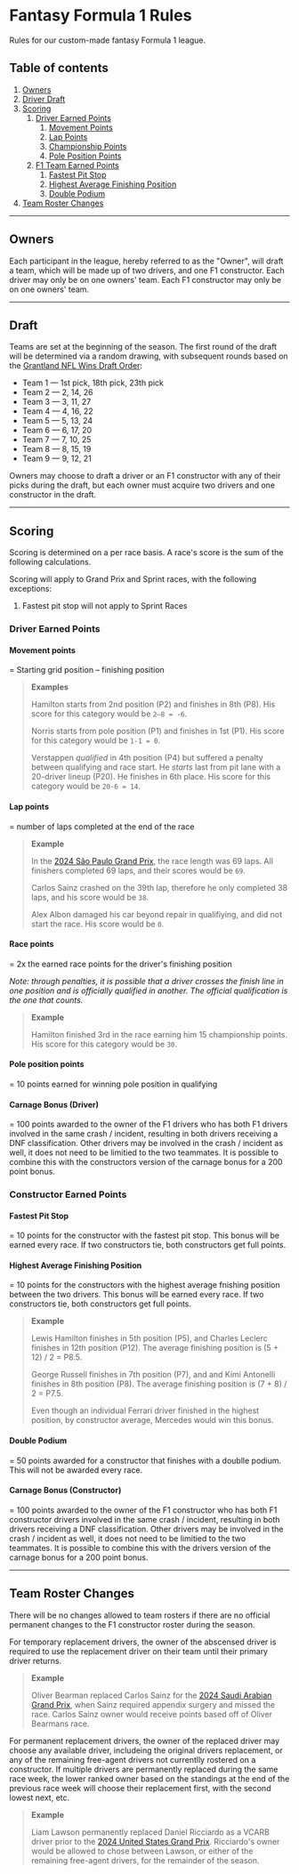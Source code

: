 # Fantasy Formula 1 Rules

Rules for our custom-made fantasy Formula 1 league.

## Table of contents

1. [Owners](#owners)
1. [Driver Draft](#driver-draft)
1. [Scoring](#scoring)
    1. [Driver Earned Points](#driver-earned-points)
        1. [Movement Points](#movement-points)
        1. [Lap Points](#lap-points)
        1. [Championship Points](#championship-points)
        1. [Pole Position Points](#pole-position-points) 
    1. [F1 Team Earned Points](#f1-team-earned-points)
        1. [Fastest Pit Stop](#fastest-pit-stop)
        1. [Highest Average Finishing Position](#highest-average-finishing-position)
        1. [Double Podium](#double-podium)
1. [Team Roster Changes](#team-roster-changes)

---

## Owners

Each participant in the league, hereby referred to as the "Owner", will draft a team, which will be made up of two drivers, and one F1 constructor. Each driver may only be on one owners' team. Each F1 constructor may only be on one owners' team.

---

## Draft

Teams are set at the beginning of the season. The first round of the draft will be determined via a random drawing, with subsequent rounds based on the [Grantland NFL Wins Draft Order](https://grantland.com/the-triangle/you-should-have-an-nfl-wins-pool/):
- Team 1 — 1st pick, 18th pick, 23th pick
- Team 2 — 2, 14, 26
- Team 3 — 3, 11, 27
- Team 4 — 4, 16, 22
- Team 5 — 5, 13, 24
- Team 6 — 6, 17, 20
- Team 7 — 7, 10, 25
- Team 8 — 8, 15, 19
- Team 9 — 9, 12, 21

Owners may choose to draft a driver or an F1 constructor with any of their picks during the draft, but each owner must acquire two drivers and one constructor in the draft.

---

## Scoring

Scoring is determined on a per race basis. A race's score is the
sum of the following calculations.

Scoring will apply to Grand Prix and Sprint races, with the following exceptions:
  1. Fastest pit stop will not apply to Sprint Races

### Driver Earned Points

#### Movement points

= Starting grid position – finishing position

> **Examples**
>
> Hamilton starts from 2nd position (P2) and finishes in 8th (P8). His score
> for this category would be `2–8 = -6`.
>
> Norris starts from pole position (P1) and finishes in 1st (P1). His score
> for this category would be `1-1 = 0`.
>
> Verstappen _qualified_ in 4th position (P4) but suffered a penalty between qualifying and race
> start. He _starts_ last from pit lane with a 20-driver lineup (P20). He
> finishes in 6th place. His score for this category would be `20-6 = 14`.

#### Lap points

= number of laps completed at the end of the race

> **Example**
>
> In the [2024 São Paulo Grand
> Prix](https://en.wikipedia.org/wiki/2024_S%C3%A3o_Paulo_Grand_Prix), the race
> length was 69 laps. All finishers completed 69 laps, and their scores would be `69`.
>
>
> Carlos Sainz crashed on the 39th lap, therefore he only completed 38 laps, and his score would be `38`.
>
>Alex Albon damaged his car beyond repair in qualifiying, and did not start the race. His score would be `0`.

#### Race points

= 2x the earned race points for the driver's finishing position

*Note: through penalties, it is possible that a driver crosses the finish line
in one position and is officially qualified in another. The official
qualification is the one that counts.*

> **Example**
>
> Hamilton finished 3rd in the race earning him 15 championship points. His score
> for this category would be `30`.

#### Pole position points

= 10 points earned for winning pole position in qualifying

#### Carnage Bonus (Driver)

= 100 points awarded to the owner of the F1 drivers who has both F1 drivers involved in the same crash / incident, resulting in both drivers receiving a DNF classification. Other drivers may be involved in the crash / incident as well, it does not need to be limitied to the two teammates. It is possible to combine this with the constructors version of the carnage bonus for a 200 point bonus.

### Constructor Earned Points

#### Fastest Pit Stop

= 10 points for the constructor with the fastest pit stop. This bonus will be earned every race. If two constructors tie, both constructors get full points.

#### Highest Average Finishing Position

= 10 points for the constructors with the highest average fnishing position between the two drivers. This bonus will be earned every race. If two constructors tie, both constructors get full points.

> **Example**
>
> Lewis Hamilton finishes in 5th position (P5), and Charles Leclerc finishes in 12th position (P12). The average finishing position is (5 + 12) / 2 = P8.5.
>
>George Russell finishes in 7th position (P7), and and Kimi Antonelli finishes in 8th position (P8). The average finishing position is (7 + 8) / 2 = P7.5.
>
>Even though an individual Ferrari driver finished in the highest position, by constructor average, Mercedes would win this bonus.

#### Double Podium

= 50 points awarded for a constructor that finishes with a doublle podium. This will not be awarded every race.

#### Carnage Bonus (Constructor)

= 100 points awarded to the owner of the F1 constructor who has both F1 constructor drivers involved in the same crash / incident, resulting in both drivers receiving a DNF classification. Other drivers may be involved in the crash / incident as well, it does not need to be limitied to the two teammates. It is possible to combine this with the drivers version of the carnage bonus for a 200 point bonus.

---

## Team Roster Changes

There will be no changes allowed to team rosters if there are no official permanent changes to the F1 constructor roster during the season.

For temporary replacement drivers, the owner of the abscensed driver is required to use the replacement driver on their team until their primary driver returns. 

> **Example**
>
> Oliver Bearman replaced Carlos Sainz for the [2024 Saudi Arabian Grand Prix](https://en.wikipedia.org/wiki/2024_Saudi_Arabian_Grand_Prix), when Sainz required appendix surgery and missed the race. Carlos Sainz owner would receive points based off of Oliver Bearmans race.

For permanent replacement drivers, the owner of the replaced driver may choose any available driver, includeing the original drivers replacement, or any of the remaining free-agent drivers not currentlly rostered on a constructor. If multiple drivers are permanently replaced during the same race week, the lower ranked owner based on the standings at the end of the previous race week will choose their replacement first, with the second lowest next, etc.

> **Example**
>
> Liam Lawson permanently replaced Daniel Ricciardo as a VCARB driver prior to the [2024 United States Grand Prix](https://en.wikipedia.org/wiki/2024_United_States_Grand_Prix). Ricciardo's owner would be allowed to chose between Lawson, or either of the remaining free-agent drivers, for the remainder of the season.
